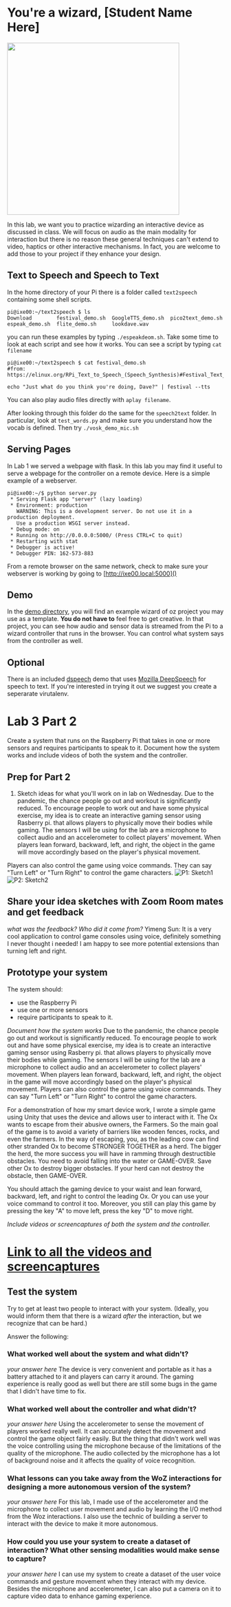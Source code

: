 # You're a wizard, [Student Name Here]

<img src="https://pbs.twimg.com/media/Cen7qkHWIAAdKsB.jpg" height="400">

In this lab, we want you to practice wizarding an interactive device as discussed in class. We will focus on audio as the main modality for interaction but there is no reason these general techniques can't extend to video, haptics or other interactive mechanisms. In fact, you are welcome to add those to your project if they enhance your design.


## Text to Speech and Speech to Text

In the home directory of your Pi there is a folder called `text2speech` containing some shell scripts.

```
pi@ixe00:~/text2speech $ ls
Download        festival_demo.sh  GoogleTTS_demo.sh  pico2text_demo.sh
espeak_demo.sh  flite_demo.sh     lookdave.wav

```

you can run these examples by typing 
`./espeakdeom.sh`. Take some time to look at each script and see how it works. You can see a script by typing `cat filename`

```
pi@ixe00:~/text2speech $ cat festival_demo.sh 
#from: https://elinux.org/RPi_Text_to_Speech_(Speech_Synthesis)#Festival_Text_to_Speech

echo "Just what do you think you're doing, Dave?" | festival --tts

```

You can also play audio files directly with `aplay filename`.

After looking through this folder do the same for the `speech2text` folder. In particular, look at `test_words.py` and make sure you understand how the vocab is defined. Then try `./vosk_demo_mic.sh`

## Serving Pages

In Lab 1 we served a webpage with flask. In this lab you may find it useful to serve a webpage for the controller on a remote device. Here is a simple example of a webserver.

```
pi@ixe00:~/$ python server.py
 * Serving Flask app "server" (lazy loading)
 * Environment: production
   WARNING: This is a development server. Do not use it in a production deployment.
   Use a production WSGI server instead.
 * Debug mode: on
 * Running on http://0.0.0.0:5000/ (Press CTRL+C to quit)
 * Restarting with stat
 * Debugger is active!
 * Debugger PIN: 162-573-883
```
From a remote browser on the same network, check to make sure your webserver is working by going to [http://ixe00.local:5000]()


## Demo

In the [demo directory](./demo), you will find an example wizard of oz project you may use as a template. **You do not have to** feel free to get creative. In that project, you can see how audio and sensor data is streamed from the Pi to a wizard controller that runs in the browser. You can control what system says from the controller as well.

## Optional

There is an included [dspeech](./dspeech) demo that uses [Mozilla DeepSpeech](https://github.com/mozilla/DeepSpeech) for speech to text. If you're interested in trying it out we suggest you create a seperarate virutalenv. 



# Lab 3 Part 2

Create a system that runs on the Raspberry Pi that takes in one or more sensors and requires participants to speak to it. Document how the system works and include videos of both the system and the controller.

## Prep for Part 2

1. Sketch ideas for what you'll work on in lab on Wednesday.
Due to the pandemic, the chance people go out and workout is significantly reduced. To encourage people to work out and have some physical exercise, my idea is to create an interactive gaming sensor using Rasberry pi. that allows players to physically move their bodies while gaming. The sensors I will be using for the lab are a microphone to collect audio and an accelerometer to collect players' movement. 
When players lean forward, backward, left, and right, the object in the game will move accordingly based on the player's physical movement.

Players can also control the game using voice commands. They can say "Turn Left" or "Turn Right" to control the game characters.
![P1: Sketch1](./img/Sketch1.jpg)
![P2: Sketch2](./img/Sketch2.jpg)


## Share your idea sketches with Zoom Room mates and get feedback

*what was the feedback? Who did it come from?*
Yimeng Sun: It is a very cool application to control game consoles using voice, definitely something I never thought i needed! I am happy to see more potential extensions than turning left and right.

## Prototype your system

The system should:
* use the Raspberry Pi 
* use one or more sensors
* require participants to speak to it. 

*Document how the system works*
Due to the pandemic, the chance people go out and workout is significantly reduced. To encourage people to work out and have some physical exercise, my idea is to create an interactive gaming sensor using Rasberry pi. that allows players to physically move their bodies while gaming. The sensors I will be using for the lab are a microphone to collect audio and an accelerometer to collect players' movement. 
When players lean forward, backward, left, and right, the object in the game will move accordingly based on the player's physical movement. Players can also control the game using voice commands. They can say "Turn Left" or "Turn Right" to control the game characters.

For a demonstration of how my smart device work, I wrote a simple game using Unity that uses the device and allows user to interact with it. The Ox wants to escape from their abusive owners, the Farmers. So the main goal of the game is to avoid a variety of barriers like wooden fences, rocks, and even the farmers. In the way of escaping, you, as the leading cow can find other stranded Ox to become STRONGER TOGETHER as a herd. The bigger the herd, the more success you will have in ramming through destructible obstacles. You need to avoid falling into the water or GAME-OVER. Save other Ox to destroy bigger obstacles. If your herd can not destroy the obstacle, then GAME-OVER.

You should attach the gaming device to your waist and lean forward, backward, left, and right to control the leading Ox. Or you can use your voice command to control it too. Moreover, you still can play this game by pressing the key "A" to move left, press the key "D" to move right. 

*Include videos or screencaptures of both the system and the controller.*

# [Link to all the videos and screencaptures ](https://drive.google.com/drive/folders/1zwReV9ImaQQwHsVr1GLD5uhU1RIZLAHG?usp=sharing)

## Test the system
Try to get at least two people to interact with your system. (Ideally, you would inform them that there is a wizard _after_ the interaction, but we recognize that can be hard.)

Answer the following:

### What worked well about the system and what didn't?
*your answer here*
The device is very convenient and portable as it has a battery attached to it and players can carry it around. The gaming experience is really good as well but there are still some bugs in the game that I didn't have time to fix. 

### What worked well about the controller and what didn't?
*your answer here*
Using the accelerometer to sense the movement of players worked really well. It can accurately detect the movement and control the game object fairly easily. But the thing that didn't work well was the voice controlling using the microphone because of the limitations of the quality of the microphone. The audio collected by the microphone has a lot of background noise and it affects the quality of voice recognition. 


### What lessons can you take away from the WoZ interactions for designing a more autonomous version of the system?

*your answer here*
For this lab, I made use of the accelerometer and the microphone to collect user movement and audio by learning the  I/O method from the Woz interactions. I also use the technic of building a server to interact with the device to make it more autonomous.


### How could you use your system to create a dataset of interaction? What other sensing modalities would make sense to capture?

*your answer here*
I can use my system to create a dataset of the user voice commands and gesture movement when they interact with my device. Besides the microphone and accelerometer, I can also put a camera on it to capture video data to enhance gaming experience. 


